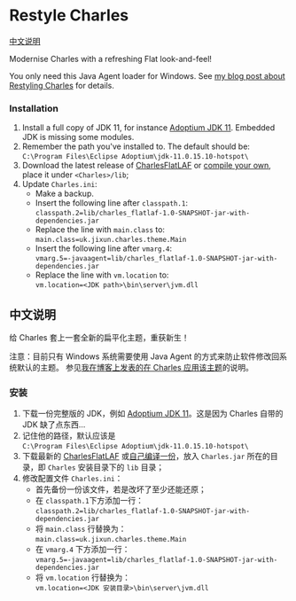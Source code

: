 # Restyle Charles

[中文说明](#中文说明)

Modernise Charles with a refreshing Flat look-and-feel!

You only need this Java Agent loader for Windows.
See [my blog post about Restyling Charles][blog_post_en] for details.

### Installation

1. Install a full copy of JDK 11, for instance [Adoptium JDK 11][a_jdk11]. Embedded JDK is missing some modules.
2. Remember the path you've installed to. The default should be:  
   `C:\Program Files\Eclipse Adoptium\jdk-11.0.15.10-hotspot\`
3. Download the latest release of [CharlesFlatLAF][charles_flaf_rel] or [compile your own][charles_flaf_git], place it under `<Charles>/lib`;
4. Update `Charles.ini`:
   * Make a backup.
   * Insert the following line after `classpath.1`:  
     `classpath.2=lib/charles_flatlaf-1.0-SNAPSHOT-jar-with-dependencies.jar`
   * Replace the line with `main.class` to:  
     `main.class=uk.jixun.charles.theme.Main`
   * Insert the following line after `vmarg.4`:  
     `vmarg.5=-javaagent=lib/charles_flatlaf-1.0-SNAPSHOT-jar-with-dependencies.jar`
   * Replace the line with `vm.location` to:  
     `vm.location=<JDK path>\bin\server\jvm.dll`

## 中文说明

给 Charles 套上一套全新的扁平化主题，重获新生！

注意：目前只有 Windows 系统需要使用 Java Agent 的方式来防止软件修改回系统默认的主题。
参见[我在博客上发表的在 Charles 应用该主题][blog_post]的说明。

### 安装

1. 下载一份完整版的 JDK，例如 [Adoptium JDK 11][a_jdk11]。这是因为 Charles 自带的 JDK 缺了点东西…
2. 记住他的路径，默认应该是  
   `C:\Program Files\Eclipse Adoptium\jdk-11.0.15.10-hotspot\`
3. 下载最新的 [CharlesFlatLAF][charles_flaf_rel] 或[自己编译一份][charles_flaf_git]，放入 `Charles.jar` 所在的目录，即 `Charles` 安装目录下的 `lib` 目录；
4. 修改配置文件 `Charles.ini`：
   * 首先备份一份该文件，若是改坏了至少还能还原；
   * 在 `classpath.1`下方添加一行：  
     `classpath.2=lib/charles_flatlaf-1.0-SNAPSHOT-jar-with-dependencies.jar`
   * 将 `main.class` 行替换为：  
     `main.class=uk.jixun.charles.theme.Main`
   * 在 `vmarg.4` 下方添加一行：  
     `vmarg.5=-javaagent=lib/charles_flatlaf-1.0-SNAPSHOT-jar-with-dependencies.jar`
   * 将 `vm.location` 行替换为：  
     `vm.location=<JDK 安装目录>\bin\server\jvm.dll`

[charles_flaf_rel]: https://github.com/jixunmoe/Charles-FlatLAF/releases/latest
[charles_flaf_git]: https://github.com/jixunmoe/Charles-FlatLAF
[blog_post]: https://jixun.uk/posts/2022/restyle-charles-using-flatlaf/
[blog_post_en]: https://jixun.uk/en/posts/2022/restyle-charles-using-flatlaf/
[a_jdk11]: https://adoptium.net/temurin/releases/?version=11
